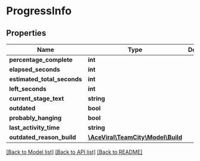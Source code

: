 # ProgressInfo

## Properties
Name | Type | Description | Notes
------------ | ------------- | ------------- | -------------
**percentage_complete** | **int** |  | [optional] 
**elapsed_seconds** | **int** |  | [optional] 
**estimated_total_seconds** | **int** |  | [optional] 
**left_seconds** | **int** |  | [optional] 
**current_stage_text** | **string** |  | [optional] 
**outdated** | **bool** |  | [optional] 
**probably_hanging** | **bool** |  | [optional] 
**last_activity_time** | **string** |  | [optional] 
**outdated_reason_build** | [**\AceViral\TeamCity\Model\Build**](Build.md) |  | [optional] 

[[Back to Model list]](../README.md#documentation-for-models) [[Back to API list]](../README.md#documentation-for-api-endpoints) [[Back to README]](../README.md)



